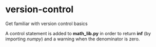 # version-control
Get familiar with version control basics

A control statement is added to **math_lib.py** in order to return **inf** (by importing *numpy*) and a warning when the denominator is zero.